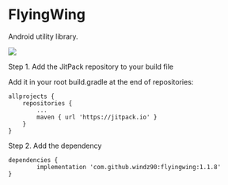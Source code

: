 # FlyingWing
Android utility library.

[![](https://jitpack.io/v/windz90/flyingwing.svg)](https://jitpack.io/#windz90/flyingwing)

Step 1. Add the JitPack repository to your build file

Add it in your root build.gradle at the end of repositories:

	allprojects {
		repositories {
			...
			maven { url 'https://jitpack.io' }
		}
	}

Step 2. Add the dependency

	dependencies {
	        implementation 'com.github.windz90:flyingwing:1.1.8'
	}
